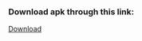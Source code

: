 ### Download apk through this link:

[Download](https://drive.google.com/file/d/1r8UCxMZxrUNwJbFN5JpsnA1OFQ5LhyHQ/view?usp=sharing)
